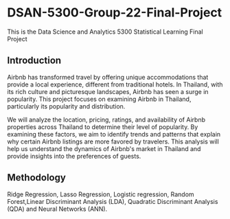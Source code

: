 # DSAN-5300-Group-22-Final-Project
This is the Data Science and Analytics 5300 Statistical Learning Final Project

## Introduction 

Airbnb has transformed travel by offering unique accommodations that provide a local experience, different from traditional hotels. In Thailand, with its rich culture and picturesque landscapes, Airbnb has seen a surge in popularity. This project focuses on examining Airbnb in Thailand, particularly its popularity and distribution.

We will analyze the location, pricing, ratings, and availability of Airbnb properties across Thailand to determine their level of popularity. By examining these factors, we aim to identify trends and patterns that explain why certain Airbnb listings are more favored by travelers. This analysis will help us understand the dynamics of Airbnb's market in Thailand and provide insights into the preferences of guests.



## Methodology

Ridge Regression, Lasso Regression, Logistic regression, Random Forest,Linear Discriminant Analysis (LDA), Quadratic Discriminant Analysis (QDA) and Neural Networks (ANN).
